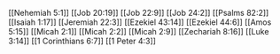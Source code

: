 [[Nehemiah 5:1]]
[[Job 20:19]]
[[Job 22:9]]
[[Job 24:2]]
[[Psalms 82:2]]
[[Isaiah 1:17]]
[[Jeremiah 22:3]]
[[Ezekiel 43:14]]
[[Ezekiel 44:6]]
[[Amos 5:15]]
[[Micah 2:1]]
[[Micah 2:2]]
[[Micah 2:9]]
[[Zechariah 8:16]]
[[Luke 3:14]]
[[1 Corinthians 6:7]]
[[1 Peter 4:3]]
